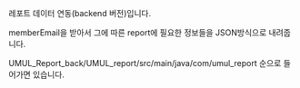 레포트 데이터 연동(backend 버전)입니다.

memberEmail을 받아서 그에 따른 report에 필요한 정보들을 JSON방식으로 내려줍니다.

UMUL_Report_back/UMUL_report/src/main/java/com/umul_report 순으로 들어가면 있습니다.
